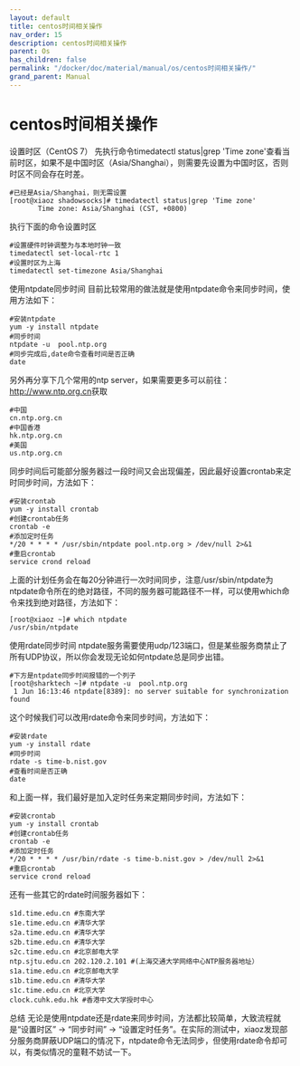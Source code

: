 ```yaml
---
layout: default
title: centos时间相关操作
nav_order: 15
description: centos时间相关操作
parent: Os
has_children: false
permalink: "/docker/doc/material/manual/os/centos时间相关操作/"
grand_parent: Manual
---
```


# centos时间相关操作

设置时区（CentOS 7）
先执行命令timedatectl status|grep 'Time zone'查看当前时区，如果不是中国时区（Asia/Shanghai），则需要先设置为中国时区，否则时区不同会存在时差。

```shell
#已经是Asia/Shanghai，则无需设置
[root@xiaoz shadowsocks]# timedatectl status|grep 'Time zone'
       Time zone: Asia/Shanghai (CST, +0800)
```

执行下面的命令设置时区

```shell
#设置硬件时钟调整为与本地时钟一致
timedatectl set-local-rtc 1
#设置时区为上海
timedatectl set-timezone Asia/Shanghai
```

使用ntpdate同步时间
目前比较常用的做法就是使用ntpdate命令来同步时间，使用方法如下：

```shell
#安装ntpdate
yum -y install ntpdate
#同步时间
ntpdate -u  pool.ntp.org
#同步完成后,date命令查看时间是否正确
date
```

另外再分享下几个常用的ntp server，如果需要更多可以前往：<http://www.ntp.org.cn>获取

```shell
#中国
cn.ntp.org.cn
#中国香港
hk.ntp.org.cn
#美国
us.ntp.org.cn
```

同步时间后可能部分服务器过一段时间又会出现偏差，因此最好设置crontab来定时同步时间，方法如下：

```shell
#安装crontab
yum -y install crontab
#创建crontab任务
crontab -e
#添加定时任务
*/20 * * * * /usr/sbin/ntpdate pool.ntp.org > /dev/null 2>&1
#重启crontab
service crond reload
```

上面的计划任务会在每20分钟进行一次时间同步，注意/usr/sbin/ntpdate为ntpdate命令所在的绝对路径，不同的服务器可能路径不一样，可以使用which命令来找到绝对路径，方法如下：

```shell
[root@xiaoz ~]# which ntpdate
/usr/sbin/ntpdate
```

使用rdate同步时间
ntpdate服务需要使用udp/123端口，但是某些服务商禁止了所有UDP协议，所以你会发现无论如何ntpdate总是同步出错。

```shell
#下方是ntpdate同步时间报错的一个列子
[root@sharktech ~]# ntpdate -u  pool.ntp.org
 1 Jun 16:13:46 ntpdate[8389]: no server suitable for synchronization found
```

这个时候我们可以改用rdate命令来同步时间，方法如下：

```shell
#安装rdate
yum -y install rdate
#同步时间
rdate -s time-b.nist.gov
#查看时间是否正确
date
```

和上面一样，我们最好是加入定时任务来定期同步时间，方法如下：

```shell
#安装crontab
yum -y install crontab
#创建crontab任务
crontab -e
#添加定时任务
*/20 * * * * /usr/bin/rdate -s time-b.nist.gov > /dev/null 2>&1
#重启crontab
service crond reload
```

还有一些其它的rdate时间服务器如下：

```shell
s1d.time.edu.cn #东南大学
s1e.time.edu.cn #清华大学
s2a.time.edu.cn #清华大学
s2b.time.edu.cn #清华大学
s2c.time.edu.cn #北京邮电大学
ntp.sjtu.edu.cn 202.120.2.101 #(上海交通大学网络中心NTP服务器地址）
s1a.time.edu.cn #北京邮电大学
s1b.time.edu.cn #清华大学
s1c.time.edu.cn #北京大学
clock.cuhk.edu.hk #香港中文大学授时中心
```

总结
无论是使用ntpdate还是rdate来同步时间，方法都比较简单，大致流程就是“设置时区” -> “同步时间” -> “设置定时任务”。在实际的测试中，xiaoz发现部分服务商屏蔽UDP端口的情况下，ntpdate命令无法同步，但使用rdate命令却可以，有类似情况的童鞋不妨试一下。
